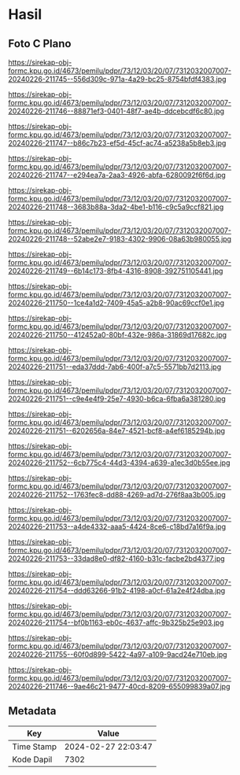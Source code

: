 # Hasil

## Foto C Plano

https://sirekap-obj-formc.kpu.go.id/4673/pemilu/pdpr/73/12/03/20/07/7312032007007-20240226-211745--556d309c-971a-4a29-bc25-8754bfdf4383.jpg

https://sirekap-obj-formc.kpu.go.id/4673/pemilu/pdpr/73/12/03/20/07/7312032007007-20240226-211746--88871ef3-0401-48f7-ae4b-ddcebcdf6c80.jpg

https://sirekap-obj-formc.kpu.go.id/4673/pemilu/pdpr/73/12/03/20/07/7312032007007-20240226-211747--b86c7b23-ef5d-45cf-ac74-a5238a5b8eb3.jpg

https://sirekap-obj-formc.kpu.go.id/4673/pemilu/pdpr/73/12/03/20/07/7312032007007-20240226-211747--e294ea7a-2aa3-4926-abfa-6280092f6f6d.jpg

https://sirekap-obj-formc.kpu.go.id/4673/pemilu/pdpr/73/12/03/20/07/7312032007007-20240226-211748--3683b88a-3da2-4be1-b116-c9c5a9ccf821.jpg

https://sirekap-obj-formc.kpu.go.id/4673/pemilu/pdpr/73/12/03/20/07/7312032007007-20240226-211748--52abe2e7-9183-4302-9906-08a63b980055.jpg

https://sirekap-obj-formc.kpu.go.id/4673/pemilu/pdpr/73/12/03/20/07/7312032007007-20240226-211749--6b14c173-8fb4-4316-8908-392751105441.jpg

https://sirekap-obj-formc.kpu.go.id/4673/pemilu/pdpr/73/12/03/20/07/7312032007007-20240226-211750--1ce4a1d2-7409-45a5-a2b8-90ac69ccf0e1.jpg

https://sirekap-obj-formc.kpu.go.id/4673/pemilu/pdpr/73/12/03/20/07/7312032007007-20240226-211750--412452a0-80bf-432e-986a-31869d17682c.jpg

https://sirekap-obj-formc.kpu.go.id/4673/pemilu/pdpr/73/12/03/20/07/7312032007007-20240226-211751--eda37ddd-7ab6-400f-a7c5-5571bb7d2113.jpg

https://sirekap-obj-formc.kpu.go.id/4673/pemilu/pdpr/73/12/03/20/07/7312032007007-20240226-211751--c9e4e4f9-25e7-4930-b6ca-6fba6a381280.jpg

https://sirekap-obj-formc.kpu.go.id/4673/pemilu/pdpr/73/12/03/20/07/7312032007007-20240226-211751--6202656a-84e7-4521-bcf8-a4ef6185294b.jpg

https://sirekap-obj-formc.kpu.go.id/4673/pemilu/pdpr/73/12/03/20/07/7312032007007-20240226-211752--6cb775c4-44d3-4394-a639-a1ec3d0b55ee.jpg

https://sirekap-obj-formc.kpu.go.id/4673/pemilu/pdpr/73/12/03/20/07/7312032007007-20240226-211752--1763fec8-dd88-4269-ad7d-276f8aa3b005.jpg

https://sirekap-obj-formc.kpu.go.id/4673/pemilu/pdpr/73/12/03/20/07/7312032007007-20240226-211753--a4de4332-aaa5-4424-8ce6-c18bd7a16f9a.jpg

https://sirekap-obj-formc.kpu.go.id/4673/pemilu/pdpr/73/12/03/20/07/7312032007007-20240226-211753--33dad8e0-df82-4160-b31c-facbe2bd4377.jpg

https://sirekap-obj-formc.kpu.go.id/4673/pemilu/pdpr/73/12/03/20/07/7312032007007-20240226-211754--ddd63266-91b2-4198-a0cf-61a2e4f24dba.jpg

https://sirekap-obj-formc.kpu.go.id/4673/pemilu/pdpr/73/12/03/20/07/7312032007007-20240226-211754--bf0b1163-eb0c-4637-affc-9b325b25e903.jpg

https://sirekap-obj-formc.kpu.go.id/4673/pemilu/pdpr/73/12/03/20/07/7312032007007-20240226-211755--60f0d899-5422-4a97-a109-9acd24e710eb.jpg

https://sirekap-obj-formc.kpu.go.id/4673/pemilu/pdpr/73/12/03/20/07/7312032007007-20240226-211746--9ae46c21-9477-40cd-8209-655099839a07.jpg


## Metadata

| Key        | Value               |
| ---------- | ------------------- |
| Time Stamp | 2024-02-27 22:03:47 |
| Kode Dapil | 7302                |



